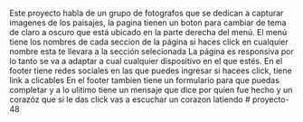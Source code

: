 Este proyecto habla de un grupo de fotografos que se dedican a capturar imagenes de los paisajes, 
la pagina tienen un boton para cambiar de tema de claro a oscuro que está ubicado en la parte derecha del menú.
El menú tiene los nombres de cada seccion de la página si haces click en cualquier nombre esta te llevara a la sección selecionada
La página es responsiva por lo tanto se va a adaptar a cual cualquier dispositivo en el que estés.
En el footer tiene redes sociales en las que puedes ingresar si hacees click, tiene link a clicables
En el footer tambien tiene un formulario para que puedas completar y a lo ulitimo tiene un mensaje que dice por quien fue hecho y un corazóz que si le das click vas a escuchar un corazon latiendo # proyecto-48
